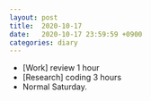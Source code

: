 ```yaml
---
layout: post
title:  2020-10-17
date:   2020-10-17 23:59:59 +0900
categories: diary
---
```


- [Work] review 1 hour
- [Research] coding 3 hours
- Normal Saturday.